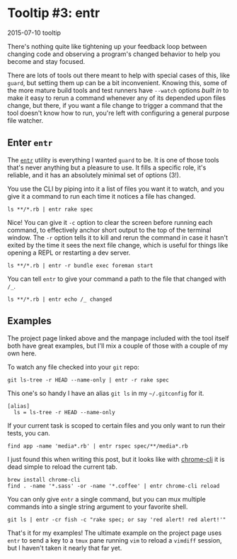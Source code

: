# Tooltip #3: entr

<date>2015-07-10</date>
<tags>tooltip</tags>

There's nothing quite like tightening up your feedback loop between changing code and observing a program's changed behavior to help you become and stay focused.

There are lots of tools out there meant to help with special cases of this, like `guard`, but setting them up can be a bit inconvenient. Knowing this, some of the more mature build tools and test runners have `--watch` options _built in_ to make it easy to rerun a command whenever any of its depended upon files change, but there, if you want a file change to trigger a command that the tool doesn't know how to run, you're left with configuring a general purpose file watcher.

## Enter `entr` ##

The [`entr`](http://entrproject.org/) utility is everything I wanted `guard` to be. It is one of those tools that's never anything but a pleasure to use. It fills a specific role, it's reliable, and it has an absolutely minimal set of options (3!).

You use the CLI by piping into it a list of files you want it to watch, and you give it a command to run each time it notices a file has changed.

    ls **/*.rb | entr rake spec

Nice! You can give it `-c` option to clear the screen before running each command, to effectively anchor short output to the top of the terminal window. The `-r` option tells it to kill and rerun the command in case it hasn't exited by the time it sees the next file change, which is useful for things like opening a REPL or restarting a dev server.

    ls **/*.rb | entr -r bundle exec foreman start

You can tell `entr` to give your command a path to the file that changed with `/_`.

    ls **/*.rb | entr echo /_ changed

## Examples ##

The project page linked above and the manpage included with the tool itself both have great examples, but I'll mix a couple of those with a couple of my own here.

To watch any file checked into your `git` repo:

    git ls-tree -r HEAD --name-only | entr -r rake spec

This one's so handy I have an alias `git ls` in my `~/.gitconfig` for it.

    [alias]
      ls = ls-tree -r HEAD --name-only

If your current task is scoped to certain files and you only want to run their tests, you can.

    find app -name 'media*.rb' | entr rspec spec/**/media*.rb

I just found this when writing this post, but it looks like with [chrome-cli](https://github.com/prasmussen/chrome-cli) it is dead simple to reload the current tab.

    brew install chrome-cli
    find . -name '*.sass' -or -name '*.coffee' | entr chrome-cli reload

You can only give `entr` a single command, but you can mux multiple commands into a single string argument to your favorite shell.

    git ls | entr -cr fish -c "rake spec; or say 'red alert! red alert!'"

That's it for my examples! The ultimate example on the project page uses `entr` to send a key to a `tmux` pane running `vim` to reload a `vimdiff` session, but I haven't taken it nearly that far yet.
